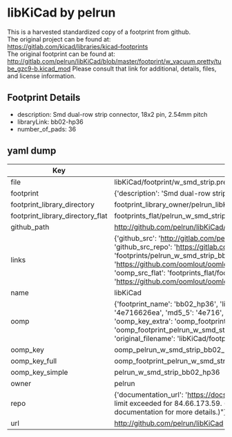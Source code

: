# libKiCad by pelrun  
This is a harvested standardized copy of a footprint from github.  
The original project can be found at:  
https://gitlab.com/kicad/libraries/kicad-footprints  
The original footprint can be found at:
http://gitlab.com/pelrun/libKiCad/blob/master/footprint/w_vacuum.pretty/tube_gzc9-b.kicad_mod
Please consult that link for additional, details, files, and license information.  
## Footprint Details
* description: Smd dual-row strip connector, 18x2 pin, 2.54mm pitch  
* libraryLink: bb02-hp36  
* number_of_pads: 36  
## yaml dump  
| Key | Value |  
| --- | --- |  
| file | libKiCad/footprint/w_smd_strip.pretty/bb02-hp36.kicad_mod |  
| footprint | {'description': 'Smd dual-row strip connector, 18x2 pin, 2.54mm pitch', 'libraryLink': 'bb02-hp36', 'number_of_pads': 36} |  
| footprint_library_directory | footprint_library_owner/pelrun_libKiCad |  
| footprint_library_directory_flat | footprints_flat/pelrun_w_smd_strip_bb02_hp36/working |  
| github_path | http://github.com/pelrun/libKiCad/blob/master/footprint/w_smd_strip.pretty/bb02-hp36.kicad_mod |  
| links | {'github_src': 'http://gitlab.com/pelrun/libKiCad/blob/master/footprint/w_vacuum.pretty/tube_gzc9-b.kicad_mod', 'github_src_repo': 'https://gitlab.com/kicad/libraries/kicad-footprints', 'oomp_bot': 'footprints/pelrun_w_smd_strip_bb02_hp36/working', 'oomp_bot_github': 'https://github.com/oomlout/oomlout_oomp_footprint_bot/tree/main/footprints/pelrun_w_smd_strip_bb02_hp36/working', 'oomp_src_flat': 'footprints_flat/footprints_flat/pelrun_w_smd_strip_bb02_hp36/working', 'oomp_src_flat_github': 'https://github.com/oomlout/oomlout_oomp_footprint_src/tree/main/footprints_flat/pelrun_w_smd_strip_bb02_hp36/working'} |  
| name | libKiCad |  
| oomp | {'footprint_name': 'bb02_hp36', 'library_name': 'w_smd_strip', 'md5': '4e716626eac5a1db8326973602002fac', 'md5_10': '4e716626ea', 'md5_5': '4e716', 'md5_6': '4e7166', 'oomp_key': 'oomp_pelrun_w_smd_strip_bb02_hp36', 'oomp_key_extra': 'oomp_footprint_pelrun_w_smd_strip_bb02_hp36', 'oomp_key_full': 'oomp_footprint_pelrun_w_smd_strip_bb02_hp36_4e7166', 'oomp_key_simple': 'pelrun_w_smd_strip_bb02_hp36', 'original_filename': 'libKiCad/footprint/w_smd_strip.pretty/bb02-hp36.kicad_mod', 'owner_name': 'pelrun'} |  
| oomp_key | oomp_pelrun_w_smd_strip_bb02_hp36 |  
| oomp_key_full | oomp_footprint_pelrun_w_smd_strip_bb02_hp36 |  
| oomp_key_simple | pelrun_w_smd_strip_bb02_hp36 |  
| owner | pelrun |  
| repo | {'documentation_url': 'https://docs.github.com/rest/overview/resources-in-the-rest-api#rate-limiting', 'message': "API rate limit exceeded for 84.66.173.59. (But here's the good news: Authenticated requests get a higher rate limit. Check out the documentation for more details.)"} |  
| url | http://github.com/pelrun/libKiCad |  

